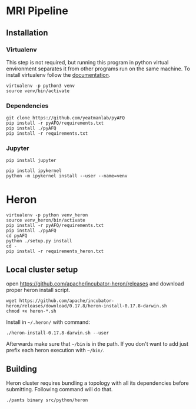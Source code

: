 # MRI Pipeline

## Installation

### Virtualenv

This step is not required, but running this program in python virtual environment separates it from other programs run on the same machine. To install virtualenv follow the [documentation](https://virtualenv.pypa.io/en/stable/installation/).

```
virtualenv -p python3 venv
source venv/bin/activate
```

### Dependencies

```
git clone https://github.com/yeatmanlab/pyAFQ
pip install -r pyAFQ/requirements.txt
pip install ./pyAFQ
pip install -r requirements.txt
```

### Jupyter

```
pip install jupyter

pip install ipykernel
python -m ipykernel install --user --name=venv
```

# Heron
```
virtualenv -p python venv_heron
source venv_heron/bin/activate
pip install -r pyAFQ/requirements.txt
pip install ./pyAFQ
cd pyAFQ
python ./setup.py install
cd -
pip install -r requirements_heron.txt
```

## Local cluster setup

open https://github.com/apache/incubator-heron/releases and download proper heron install script.
```
wget https://github.com/apache/incubator-heron/releases/download/0.17.8/heron-install-0.17.8-darwin.sh
chmod +x heron-*.sh
```

Install in `~/.heron/` with command: 
```
./heron-install-0.17.8-darwin.sh --user
```

Afterwards make sure that `~/bin` is in the path. If you don't want to add just prefix each heron execution with `~/bin/`.

## Building

Heron cluster requires bundling a topology with all its dependencies before submitting. Following command will do that.
```
./pants binary src/python/heron
```